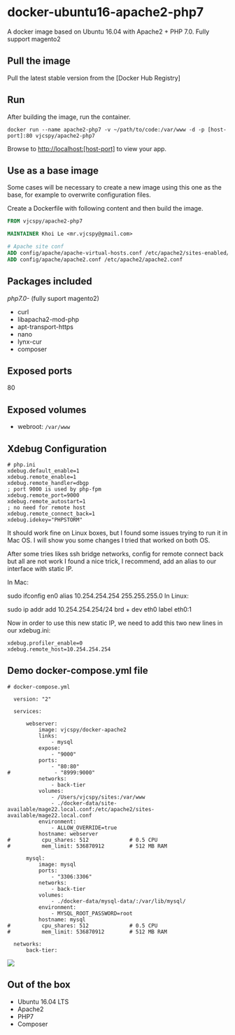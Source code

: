# docker-ubuntu16-apache2-php7
A docker image based on Ubuntu 16.04 with Apache2 + PHP 7.0. Fully support magento2

## Pull the image

Pull the latest stable version from the [Docker Hub Registry]


## Run

After building the image, run the container.
```
docker run --name apache2-php7 -v ~/path/to/code:/var/www -d -p [host-port]:80 vjcspy/apache2-php7
```
Browse to [http://localhost:[host-port]](http://localhost:[host-port]) to view your app.

## Use as a base image

Some cases will be necessary to create a new image using this one as the base, for example to overwrite configuration files.

Create a Dockerfile with following content and then build the image.

```Dockerfile
FROM vjcspy/apache2-php7

MAINTAINER Khoi Le <mr.vjcspy@gmail.com>

# Apache site conf
ADD config/apache/apache-virtual-hosts.conf /etc/apache2/sites-enabled/000-default.conf
ADD config/apache/apache2.conf /etc/apache2/apache2.conf
```

## Packages included

 *php7.0-* (fully suport magento2)
 * curl
 * libapacha2-mod-php
 * apt-transport-https
 * nano
 * lynx-cur
 * composer

## Exposed ports

80

## Exposed volumes

 - webroot: `/var/www`

## Xdebug Configuration
```
# php.ini
xdebug.default_enable=1
xdebug.remote_enable=1
xdebug.remote_handler=dbgp
; port 9000 is used by php-fpm
xdebug.remote_port=9000
xdebug.remote_autostart=1
; no need for remote host
xdebug.remote_connect_back=1
xdebug.idekey="PHPSTORM"
```


It should work fine on Linux boxes, but I found some issues trying to run it in Mac OS. I will show you some changes I tried that worked on both OS.

After some tries likes ssh bridge networks, config for remote connect back but all are not work I found a nice trick, I recommend, add an alias to our interface with static IP.

In Mac:

sudo ifconfig en0 alias 10.254.254.254 255.255.255.0
In Linux:

sudo ip addr add 10.254.254.254/24 brd + dev eth0 label eth0:1

Now in order to use this new static IP, we need to add this two new lines in our xdebug.ini:

```
xdebug.profiler_enable=0
xdebug.remote_host=10.254.254.254
```

## Demo docker-compose.yml file
```
# docker-compose.yml

  version: "2"

  services:

      webserver:
          image: vjcspy/docker-apache2
          links:
              - mysql
          expose:
              - "9000"
          ports:
              - "80:80"
#              - "8999:9000"
          networks:
              - back-tier
          volumes:
              - /Users/vjcspy/sites:/var/www
              - ./docker-data/site-available/mage22.local.conf:/etc/apache2/sites-available/mage22.local.conf
          environment:
              - ALLOW_OVERRIDE=true
          hostname: webserver
#          cpu_shares: 512             # 0.5 CPU
#          mem_limit: 536870912        # 512 MB RAM

      mysql:
          image: mysql
          ports:
              - "3306:3306"
          networks:
              - back-tier
          volumes:
              - ./docker-data/mysql-data/:/var/lib/mysql/
          environment:
              - MYSQL_ROOT_PASSWORD=root
          hostname: mysql
#          cpu_shares: 512             # 0.5 CPU
#          mem_limit: 536870912        # 512 MB RAM

  networks:
      back-tier:
```

![](https://i.imgur.com/woXFr5y.png)
 
## Out of the box

 * Ubuntu 16.04 LTS
 * Apache2
 * PHP7
 * Composer

